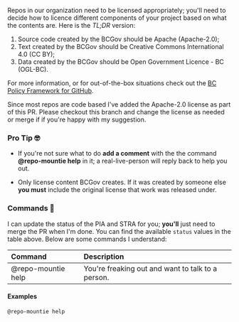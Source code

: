Repos in our organization need to be licensed appropriately; you'll need to decide how to licence different components of your project based on what the contents are. Here is the _TL;DR_ version:

1. Source code created by the BCGov should be Apache (Apache-2.0);
2. Text created by the BCGov should be Creative Commons International 4.0 (CC BY);
3. Data created by the BCGov should be Open Government Licence - BC (OGL-BC).

For more information, or for out-of-the-box situations check out the [BC Policy Framework for GitHub][1].

Since most repos are code based I've added the Apache-2.0 license as part of this PR. Please checkout this branch and change the license as needed or merge if if you're happy with my suggestion.

### Pro Tip 🤓

- If you're not sure what to do **add a comment** with the the command **@repo-mountie help** in it; a real-live-person will reply back to help you out.

- Only license content BCGov creates. If it was created by someone else **you must** include the original license that work was released under.

### Commands 🤖

I can update the status of the PIA and STRA for you; **you'll** just need to merge the PR when I'm done. You can find the available `status` values in the table above. Below are some commands I understand:

| Command            | Description                                       |
| :----------------- | :------------------------------------------------ |
| @repo-mountie help | You're freaking out and want to talk to a person. |

#### Examples

```console
@repo-mountie help
```

[1]: https://github.com/bcgov/BC-Policy-Framework-For-GitHub/tree/master/BC-Open-Source-Development-Employee-Guide
